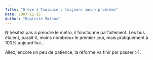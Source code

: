 ```yaml
---
Title: "Grève à Toulouse : toujours aucun problème"
Date: 2007-11-15
Author: "Baptiste Mathus"
---
```




N'hésitez pas à prendre le métro, il fonctionne parfaitement. Les bus
étaient, paraît-il, moins nombreux le premier jour, mais pratiquement à
100% aujourd'hui...

Allez, encore un peu de patience, la réforme va finir par passer :-).

